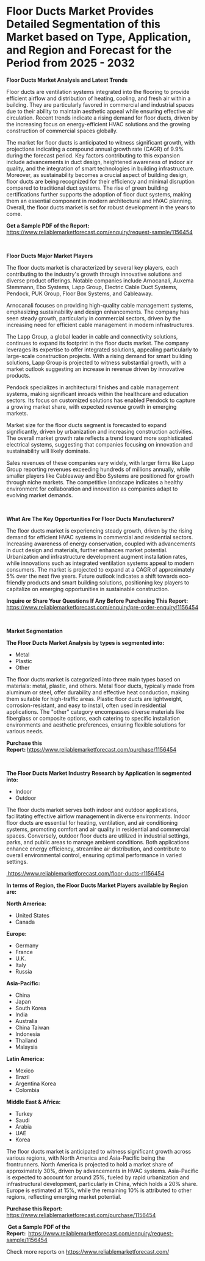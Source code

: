 <p><h1>Floor Ducts Market Provides Detailed Segmentation of this Market based on Type, Application, and Region and Forecast for the Period from 2025 - 2032</h1></p><p><strong>Floor Ducts Market Analysis and Latest Trends</strong></p>
<p><p>Floor ducts are ventilation systems integrated into the flooring to provide efficient airflow and distribution of heating, cooling, and fresh air within a building. They are particularly favored in commercial and industrial spaces due to their ability to maintain aesthetic appeal while ensuring effective air circulation. Recent trends indicate a rising demand for floor ducts, driven by the increasing focus on energy-efficient HVAC solutions and the growing construction of commercial spaces globally. </p><p>The market for floor ducts is anticipated to witness significant growth, with projections indicating a compound annual growth rate (CAGR) of 9.9% during the forecast period. Key factors contributing to this expansion include advancements in duct design, heightened awareness of indoor air quality, and the integration of smart technologies in building infrastructure. Moreover, as sustainability becomes a crucial aspect of building design, floor ducts are being recognized for their efficiency and minimal disruption compared to traditional duct systems. The rise of green building certifications further supports the adoption of floor duct systems, making them an essential component in modern architectural and HVAC planning. Overall, the floor ducts market is set for robust development in the years to come.</p></p>
<p><strong>Get a Sample PDF of the Report:&nbsp;</strong> <a href="https://www.reliablemarketforecast.com/enquiry/request-sample/1156454?utm_campaign=2124&utm_medium=2&utm_source=Github&utm_content=ia&utm_term=06022025&utm_id=floor-ducts">https://www.reliablemarketforecast.com/enquiry/request-sample/1156454</a></p>
<p>&nbsp;</p>
<p><strong>Floor Ducts Major Market Players</strong></p>
<p><p>The floor ducts market is characterized by several key players, each contributing to the industry's growth through innovative solutions and diverse product offerings. Notable companies include Arnocanali, Auxema Stemmann, Ebo Systems, Lapp Group, Electric Cable Duct Systems, Pendock, PUK Group, Floor Box Systems, and Cableaway.</p><p>Arnocanali focuses on providing high-quality cable management systems, emphasizing sustainability and design enhancements. The company has seen steady growth, particularly in commercial sectors, driven by the increasing need for efficient cable management in modern infrastructures.</p><p>The Lapp Group, a global leader in cable and connectivity solutions, continues to expand its footprint in the floor ducts market. The company leverages its expertise to offer integrated solutions, appealing particularly to large-scale construction projects. With a rising demand for smart building solutions, Lapp Group is projected to witness substantial growth, with a market outlook suggesting an increase in revenue driven by innovative products.</p><p>Pendock specializes in architectural finishes and cable management systems, making significant inroads within the healthcare and education sectors. Its focus on customized solutions has enabled Pendock to capture a growing market share, with expected revenue growth in emerging markets.</p><p>Market size for the floor ducts segment is forecasted to expand significantly, driven by urbanization and increasing construction activities. The overall market growth rate reflects a trend toward more sophisticated electrical systems, suggesting that companies focusing on innovation and sustainability will likely dominate.</p><p>Sales revenues of these companies vary widely, with larger firms like Lapp Group reporting revenues exceeding hundreds of millions annually, while smaller players like Cableaway and Ebo Systems are positioned for growth through niche markets. The competitive landscape indicates a healthy environment for collaboration and innovation as companies adapt to evolving market demands.</p></p>
<p>&nbsp;</p>
<p><strong>What Are The Key Opportunities For Floor Ducts Manufacturers?</strong></p>
<p><p>The floor ducts market is experiencing steady growth, driven by the rising demand for efficient HVAC systems in commercial and residential sectors. Increasing awareness of energy conservation, coupled with advancements in duct design and materials, further enhances market potential. Urbanization and infrastructure development augment installation rates, while innovations such as integrated ventilation systems appeal to modern consumers. The market is projected to expand at a CAGR of approximately 5% over the next five years. Future outlook indicates a shift towards eco-friendly products and smart building solutions, positioning key players to capitalize on emerging opportunities in sustainable construction.</p></p>
<p><strong>Inquire or Share Your Questions If Any Before Purchasing This Report:</strong> <a href="https://www.reliablemarketforecast.com/enquiry/pre-order-enquiry/1156454?utm_campaign=2124&utm_medium=2&utm_source=Github&utm_content=ia&utm_term=06022025&utm_id=floor-ducts">https://www.reliablemarketforecast.com/enquiry/pre-order-enquiry/1156454</a></p>
<p>&nbsp;</p>
<p><strong>Market Segmentation</strong></p>
<p><strong>The Floor Ducts Market Analysis by types is segmented into:</strong></p>
<p><ul><li>Metal</li><li>Plastic</li><li>Other</li></ul></p>
<p><p>The floor ducts market is categorized into three main types based on materials: metal, plastic, and others. Metal floor ducts, typically made from aluminum or steel, offer durability and effective heat conduction, making them suitable for high-traffic areas. Plastic floor ducts are lightweight, corrosion-resistant, and easy to install, often used in residential applications. The "other" category encompasses diverse materials like fiberglass or composite options, each catering to specific installation environments and aesthetic preferences, ensuring flexible solutions for various needs.</p></p>
<p><strong>Purchase this Report:&nbsp;</strong><a href="https://www.reliablemarketforecast.com/purchase/1156454?utm_campaign=2124&utm_medium=2&utm_source=Github&utm_content=ia&utm_term=06022025&utm_id=floor-ducts">https://www.reliablemarketforecast.com/purchase/1156454</a></p>
<p>&nbsp;</p>
<p><strong>The Floor Ducts Market Industry Research by Application is segmented into:</strong></p>
<p><ul><li>Indoor</li><li>Outdoor</li></ul></p>
<p><p>The floor ducts market serves both indoor and outdoor applications, facilitating effective airflow management in diverse environments. Indoor floor ducts are essential for heating, ventilation, and air conditioning systems, promoting comfort and air quality in residential and commercial spaces. Conversely, outdoor floor ducts are utilized in industrial settings, parks, and public areas to manage ambient conditions. Both applications enhance energy efficiency, streamline air distribution, and contribute to overall environmental control, ensuring optimal performance in varied settings.</p></p>
<p><a href="https://www.reliablemarketforecast.com/floor-ducts-r1156454?utm_campaign=2124&utm_medium=2&utm_source=Github&utm_content=ia&utm_term=06022025&utm_id=floor-ducts">&nbsp;https://www.reliablemarketforecast.com/floor-ducts-r1156454</a></p>
<p><strong>In terms of Region, the Floor Ducts Market Players available by Region are:</strong></p>
<p>
    <p> <strong> North America: </strong>
        <ul>
            <li>United States</li>
            <li>Canada</li>
        </ul>
        </p> 
    <p> <strong> Europe: </strong>
        <ul>
            <li>Germany</li>
            <li>France</li>
            <li>U.K.</li>
            <li>Italy</li>
            <li>Russia</li>
        </ul>
        </p> 
    <p> <strong> Asia-Pacific: </strong>
        <ul>
            <li>China</li>
            <li>Japan</li>
            <li>South Korea</li>
            <li>India</li>
            <li>Australia</li>
            <li>China Taiwan</li>
            <li>Indonesia</li>
            <li>Thailand</li>
            <li>Malaysia</li>
        </ul>
        </p> 
    <p> <strong> Latin America: </strong>
        <ul>
            <li>Mexico</li>
            <li>Brazil</li>
            <li>Argentina Korea</li>
            <li>Colombia</li>
        </ul>
        </p> 
    <p> <strong> Middle East & Africa: </strong>
        <ul>
            <li>Turkey</li>
            <li>Saudi</li>
            <li>Arabia</li>
            <li>UAE</li>
            <li>Korea</li>
        </ul>
    </p>
    </p>
<p><p>The floor ducts market is anticipated to witness significant growth across various regions, with North America and Asia-Pacific being the frontrunners. North America is projected to hold a market share of approximately 30%, driven by advancements in HVAC systems. Asia-Pacific is expected to account for around 25%, fueled by rapid urbanization and infrastructural development, particularly in China, which holds a 20% share. Europe is estimated at 15%, while the remaining 10% is attributed to other regions, reflecting emerging market potential.</p></p>
<p><strong>Purchase this Report: </strong><a href="https://www.reliablemarketforecast.com/purchase/1156454?utm_campaign=2124&utm_medium=2&utm_source=Github&utm_content=ia&utm_term=06022025&utm_id=floor-ducts">https://www.reliablemarketforecast.com/purchase/1156454</a></p>
<p>&nbsp;<strong>Get a Sample PDF of the Report:&nbsp;&nbsp;</strong><a href="https://www.reliablemarketforecast.com/enquiry/request-sample/1156454?utm_campaign=2124&utm_medium=2&utm_source=Github&utm_content=ia&utm_term=06022025&utm_id=floor-ducts">https://www.reliablemarketforecast.com/enquiry/request-sample/1156454</a></p>
<p><strong></strong></p>
<p>Check more reports on <a href="https://www.reliablemarketforecast.com/?utm_campaign=2124&utm_medium=2&utm_source=Github&utm_content=ia&utm_term=06022025&utm_id=floor-ducts">https://www.reliablemarketforecast.com/</a></p>